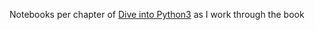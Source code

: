 Notebooks per chapter of [Dive into Python3](https://diveintopython3.net/table-of-contents.html#advanced-iterators) as I work through the book

